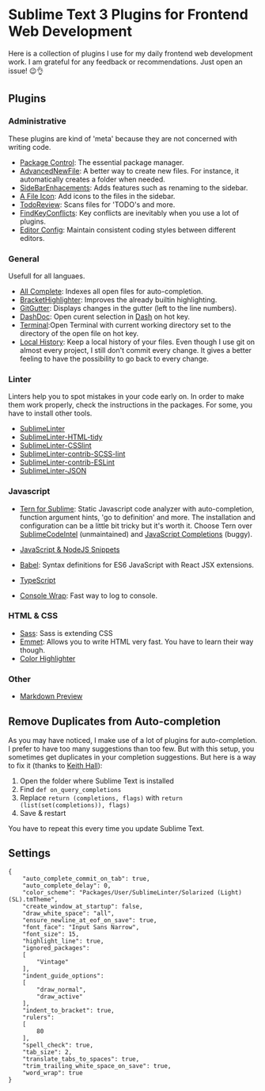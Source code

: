 # Sublime Text 3 Plugins for Frontend Web Development

Here is a collection of plugins I use for my daily frontend web development work. I am grateful for any feedback or recommendations. Just open an issue! 😉👌

## Plugins

### Administrative
These plugins are kind of 'meta' because they are not concerned with writing code.

* [Package Control](https://packagecontrol.io/packages/Package%20Control): The essential package manager.
* [AdvancedNewFile](https://packagecontrol.io/packages/AdvancedNewFile): A better way to create new files. For instance, it automatically creates a folder when needed.
* [SideBarEnhacements](https://packagecontrol.io/packages/SideBarEnhancements): Adds features such as renaming to the sidebar.
* [A File Icon](https://packagecontrol.io/packages/A%20File%20Icon): Add icons to the files in the sidebar.
* [TodoReview](https://packagecontrol.io/packages/TodoReview): Scans files for 'TODO's and more.
* [FindKeyConflicts](https://packagecontrol.io/packages/FindKeyConflicts): Key conflicts are inevitably when you use a lot of plugins.
* [Editor Config](https://packagecontrol.io/packages/EditorConfig): Maintain consistent coding styles between different editors.

### General
Usefull for all languaes.

* [All Complete](https://packagecontrol.io/packages/All%20Autocomplete): Indexes all open files for auto-completion.
* [BracketHighlighter](https://packagecontrol.io/packages/BracketHighlighter): Improves the already builtin highlighting.
* [GitGutter](https://packagecontrol.io/packages/GitGutter): Displays  changes in the gutter (left to the line numbers).
* [DashDoc](https://packagecontrol.io/packages/DashDoc): Open curent selection in [Dash](https://kapeli.com/dash) on hot key.
* [Terminal](https://packagecontrol.io/packages/Terminal):Open Terminal with current working directory set to the directory of the open file on hot key.
* [Local History](https://packagecontrol.io/packages/Local%20History): Keep a local history of your files. Even though I use git on almost every project, I still don't commit every change. It gives a better feeling to have the possibility to go back to every change.

### Linter
Linters help you to spot mistakes in your code early on. In order to make them work properly, check the instructions in the packages. For some, you have to install other tools.

* [SublimeLinter](https://packagecontrol.io/packages/SublimeLinter)
* [SublimeLinter-HTML-tidy](https://packagecontrol.io/packages/SublimeLinter-html-tidy)
* [SublimeLinter-CSSlint](https://packagecontrol.io/packages/SublimeLinter-csslint)
* [SublimeLinter-contrib-SCSS-lint](https://packagecontrol.io/packages/SublimeLinter-contrib-scss-lint)
* [SublimeLinter-contrib-ESLint](https://packagecontrol.io/packages/SublimeLinter-contrib-eslint)
* [SublimeLinter-JSON](https://packagecontrol.io/packages/SublimeLinter-json)


### Javascript
* [Tern for Sublime](https://packagecontrol.io/packages/tern_for_sublime): Static Javascript code analyzer with auto-completion, function argument hints, 'go to definition' and more. The installation and configuration can be a little bit tricky but it's worth it. Choose Tern over [SublimeCodeIntel](https://packagecontrol.io/packages/SublimeCodeIntel) (unmaintained) and [JavaScript Completions](https://packagecontrol.io/packages/JavaScript%20Completions) (buggy). 

* [JavaScript & NodeJS Snippets](https://packagecontrol.io/packages/JavaScript%20%26%20NodeJS%20Snippets)
* [Babel](https://packagecontrol.io/packages/Babel): Syntax definitions for ES6 JavaScript with React JSX extensions.
* [TypeScript](https://packagecontrol.io/packages/TypeScript)
* [Console Wrap](https://packagecontrol.io/packages/Console%20Wrap): Fast way to log to console.

### HTML & CSS
* [Sass](https://packagecontrol.io/packages/Sass): Sass is extending CSS
* [Emmet](https://packagecontrol.io/packages/Emmet): Allows you to write HTML very fast. You have to learn their way though.
* [Color Highlighter](https://packagecontrol.io/packages/Color%20Highlighter)

### Other
* [Markdown Preview](https://packagecontrol.io/packages/Markdown%20Preview)


## Remove Duplicates from Auto-completion

As you may have noticed, I make use of a lot of plugins for auto-completion. I prefer to have too many suggestions than too few. But with this setup, you sometimes get duplicates in your completion suggestions. But here is a way to fix it (thanks to [Keith Hall](http://stackoverflow.com/questions/43320798/sublime-text-3-duplicates-autocompletion)):

1. Open the folder where Sublime Text is installed
2. Find `def on_query_completions`
3. Replace `return (completions, flags)` with `return (list(set(completions)), flags)`
4. Save & restart

You have to repeat this every time you update Sublime Text.

## Settings
```
{
    "auto_complete_commit_on_tab": true,
    "auto_complete_delay": 0,
    "color_scheme": "Packages/User/SublimeLinter/Solarized (Light) (SL).tmTheme",
    "create_window_at_startup": false,
    "draw_white_space": "all",
    "ensure_newline_at_eof_on_save": true,
    "font_face": "Input Sans Narrow",
    "font_size": 15,
    "highlight_line": true,
    "ignored_packages":
    [
        "Vintage"
    ],
    "indent_guide_options":
    [
        "draw_normal",
        "draw_active"
    ],
    "indent_to_bracket": true,
    "rulers":
    [
        80
    ],
    "spell_check": true,
    "tab_size": 2,
    "translate_tabs_to_spaces": true,
    "trim_trailing_white_space_on_save": true,
    "word_wrap": true
}
```



